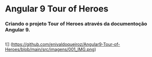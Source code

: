 # Angular 9 Tour of Heroes
### Criando o projeto Tour of Heroes através da documentoção Angular 9.

##

![] (https://github.com/enivaldoqueiroz/Angular9-Tour-of-Heroes/blob/main/src/imagens/001_IMG.png)
